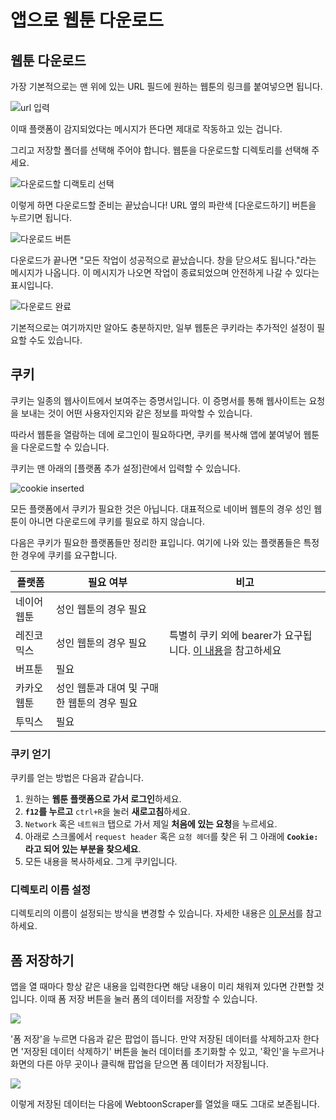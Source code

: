 # 앱으로 웹툰 다운로드

## 웹툰 다운로드

가장 기본적으로는 맨 위에 있는 URL 필드에 원하는 웹툰의 링크를 붙여넣으면 됩니다.

![url 입력](image/app-guide/1727100286243.png)

이때 플랫폼이 감지되었다는 메시지가 뜬다면 제대로 작동하고 있는 겁니다.

그리고 저장할 폴더를 선택해 주어야 합니다.
웹툰을 다운로드할 디렉토리를 선택해 주세요.

![다운로드할 디랙토리 선택](image/app-guide/1727107301381.png)

이렇게 하면 다운로드할 준비는 끝났습니다!
URL 옆의 파란색 [다운로드하기] 버튼을 누르기면 됩니다.

![다운로드 버튼](image/app-guide/1727112380006.png)

다운로드가 끝나면 "모든 작업이 성공적으로 끝났습니다. 창을 닫으셔도 됩니다."라는 메시지가 나옵니다.
이 메시지가 나오면 작업이 종료되었으며 안전하게 나갈 수 있다는 표시입니다.

![다운로드 완료](image/app-guide/1727179004126.png)

기본적으로는 여기까지만 알아도 충분하지만, 일부 웹툰은 쿠키라는 추가적인 설정이 필요할 수도 있습니다.

## 쿠키

쿠키는 일종의 웹사이트에서 보여주는 증명서입니다.
이 증명서를 통해 웹사이트는 요청을 보내는 것이 어떤 사용자인지와 같은 정보를 파악할 수 있습니다.

따라서 웹툰을 열람하는 데에 로그인이 필요하다면, 쿠키를 복사해 앱에 붙여넣어 웹툰을 다운로드할 수 있습니다.

쿠키는 맨 아래의 [플랫폼 추가 설정]란에서 입력할 수 있습니다.

![cookie inserted](image/app-guide/1727108032165.png)

모든 플랫폼에서 쿠키가 필요한 것은 아닙니다.
대표적으로 네이버 웹툰의 경우 성인 웹툰이 아니면 다운로드에 쿠키를 필요로 하지 않습니다.

다음은 쿠키가 필요한 플랫폼들만 정리한 표입니다.
여기에 나와 있는 플랫폼들은 특정한 경우에 쿠키를 요구합니다.

| 플랫폼 | 필요 여부 | 비고 |
|--|--|--|
| 네이어 웹툰 | 성인 웹툰의 경우 필요 | |
| 레진코믹스 | 성인 웹툰의 경우 필요 | 특별히 쿠키 외에 bearer가 요구됩니다. [이 내용](platforms.md#레진코믹스-bearer)을 참고하세요 |
| 버프툰 | 필요 | |
| 카카오 웹툰 | 성인 웹툰과 대여 및 구매한 웹툰의 경우 필요 | |
| 투믹스 | 필요 | |

### 쿠키 얻기

쿠키를 얻는 방법은 다음과 같습니다.

1. 원하는 **웹툰 플랫폼으로 가서 로그인**하세요.
1. **`f12`를 누르고** `ctrl+R`을 눌러 **새로고침**하세요.
1. `Network` 혹은 `네트워크` 탭으로 가서 제일 **처음에 있는 요청**을 누르세요.
1. 아래로 스크롤에서 `request header` 혹은 `요청 헤더`를 찾은 뒤 그 아래에 **`Cookie:`라고 되어 있는 부분을 찾으세요**.
1. 모든 내용을 복사하세요. 그게 쿠키입니다.

### 디렉토리 이름 설정

디렉토리의 이름이 설정되는 방식을 변경할 수 있습니다.
자세한 내용은 [이 문서](./directory-name.md)를 참고하세요.

## 폼 저장하기

앱을 열 때마다 항상 같은 내용을 입력한다면 해당 내용이 미리 채워져 있다면 간편할 것입니다. 이때 폼 저장 버튼을 눌러 폼의 데이터를 저장할 수 있습니다.

![](image/form-button.png)

'폼 저장'을 누르면 다음과 같은 팝업이 뜹니다. 만약 저장된 데이터를 삭제하고자 한다면 '저장된 데이터 삭제하기' 버튼을 눌러 데이터를 초기화할 수 있고, '확인'을 누르거나 화면의 다른 아무 곳이나 클릭해 팝업을 닫으면 폼 데이터가 저장됩니다.

![](image/form-saved.png)

이렇게 저장된 데이터는 다음에 WebtoonScraper를 열었을 때도 그대로 보존됩니다.
